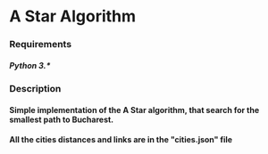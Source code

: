 # A Star Algorithm

### Requirements
##### Python 3.*

### Description
#### Simple implementation of the A Star algorithm, that search for the smallest path to Bucharest.
#### All the cities distances and links are in the "cities.json" file

